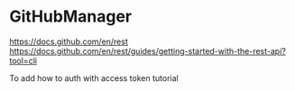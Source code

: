 # GitHubManager

https://docs.github.com/en/rest
https://docs.github.com/en/rest/guides/getting-started-with-the-rest-api?tool=cli

To add how to auth with access token tutorial